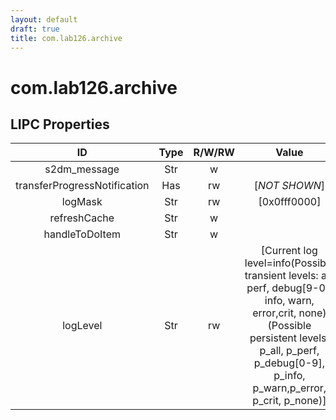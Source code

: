 ```yaml
---
layout: default
draft: true
title: com.lab126.archive
---
```


# com.lab126.archive

## LIPC Properties

| ID                           | Type | R/W/RW | Value                                                                                                                                                                                                     | Description |
|:----------------------------:|:----:|:------:|:---------------------------------------------------------------------------------------------------------------------------------------------------------------------------------------------------------:|:-----------:|
| s2dm_message                 | Str  | w      |                                                                                                                                                                                                           | TODO        |
| transferProgressNotification | Has  | rw     | [*NOT SHOWN*]                                                                                                                                                                                             | TODO        |
| logMask                      | Str  | rw     | [0x0fff0000]                                                                                                                                                                                              | TODO        |
| refreshCache                 | Str  | w      |                                                                                                                                                                                                           | TODO        |
| handleToDoItem               | Str  | w      |                                                                                                                                                                                                           | TODO        |
| logLevel                     | Str  | rw     | [Current log level=info(Possible transient levels: all, perf, debug[9-0], info, warn, error,crit, none)(Possible persistent levels: p_all, p_perf, p_debug[0-9], p_info, p_warn,p_error, p_crit, p_none)] | TODO        |